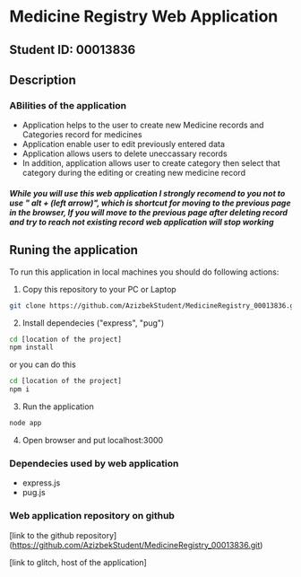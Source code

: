 # Medicine Registry Web Application
## Student ID: 00013836
## Description
### ABilities of the application
- Application helps to the user to create new Medicine records and Categories record for medicines
- Application enable user to edit previously entered data
- Application allows users to delete uneccassary records
- In addition, application allows user to create category then select that category during the editing or creating new medicine record

##### While you will use this web application I strongly recomend to you not to use " alt + (left arrow)", which is shortcut for moving to the previous page in the browser, If you will move to the previous page after deleting record and try to reach not existing record web application will stop working

## Runing the application

To run this application in local machines you should do following actions:

1. Copy this repository to your PC or Laptop
```bash
git clone https://github.com/AzizbekStudent/MedicineRegistry_00013836.git
```

2. Install dependecies ("express", "pug")
```bash
cd [location of the project]
npm install
```
or you can do this
```bash
cd [location of the project]
npm i
```

3. Run the application
```bash
node app
```
4. Open browser and put localhost:3000

### Dependecies used by web application
- express.js
- pug.js

### Web application repository on github
[link to the github repository] (https://github.com/AzizbekStudent/MedicineRegistry_00013836.git)

[link to glitch, host of the application]